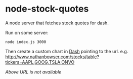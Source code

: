 node-stock-quotes
=================

A node server that fetches stock quotes for dash.

Run on some server:

```
node index.js 3000
```

Then create a custom chart in [Dash](https://www.thedash.com) pointing to the url. e.g. http://www.nathanbowser.com/stocks/table?tickers=AAPL,GOOG,TSLA,ONVO

*Above URL is not available*